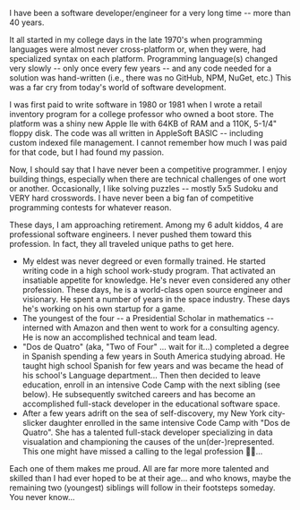 I have been a software developer/engineer for a very long time -- more than 40 years. 

It all started in my college days in the late 1970's when programming languages were almost never cross-platform or, when they were, had specialized syntax on each platform. Programming language(s) changed very slowly -- only once every few years -- and any code needed for a solution was hand-written (i.e., there was no GitHub, NPM, NuGet, etc.) This was a far cry from today's world of software development. 

I was first paid to write software in 1980 or 1981 when I wrote a retail inventory program for a college professor who owned a boot store. The platform was a shiny new Apple IIe with 64KB of RAM and a 110K, 5-1/4" floppy disk. The code was all written in AppleSoft BASIC -- including custom indexed file management. I cannot remember how much I was paid for that code, but I had found my passion.

Now, I should say that I have never been a competitive programmer. I enjoy building things, especially when there are technical challenges of one wort or another. Occasionally, I like solving puzzles -- mostly 5x5 Sudoku and VERY hard crosswords. I have never been a big fan of competitive programming contests for whatever reason.

These days, I am approaching retirement. Among my 6 adult kiddos, 4 are professional software engineers. I never pushed them toward this profession. In fact, they all traveled unique paths to get here.

- My eldest was never degreed or even formally trained. He started writing code in a high school work-study program. That activated an insatiable appetite for knowledge. He's never even considered any other profession. These days, he is a world-class open source engineer and visionary. He spent a number of years in the space industry. These days he's working on his own startup for a game. 
- The youngest of the four -- a Presidential Scholar in mathematics -- interned with Amazon and then went to work for a consulting agency. He is now an accomplished technical and team lead.
- "Dos de Quatro" (aka, "Two of Four" <g>... wait for it...) completed a degree in Spanish spending a few years in South America studying abroad. He taught high school Spanish for few years and was became the head of his school's Language department... Then then decided to leave education, enroll in an intensive Code Camp with the next sibling (see below). He subsequently switched careers and has become an accomplished full-stack developer in the educational software space.
- After a few years adrift on the sea of self-discovery, my New York city-slicker daughter enrolled in the same intensive Code Camp with "Dos de Quatro". She has a talented full-stack developer specializing in data visualation and championing the causes of the un(der-)represented. This one might have missed a calling to the legal profession 👩‍⚖️...

Each one of them makes me proud. All are far more more talented and skilled than I had ever hoped to be at their age... and who knows, maybe the remaining two (youngest) siblings will follow in their footsteps someday. You never know...
